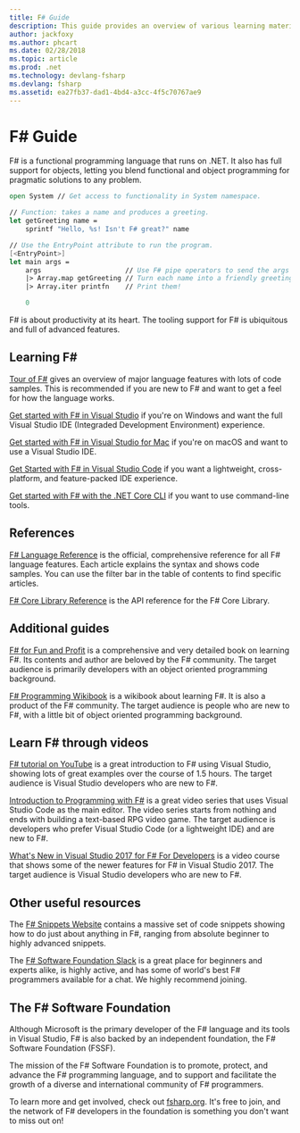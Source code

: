 ```yaml
---
title: F# Guide
description: This guide provides an overview of various learning materials for F#, a functional programming language that runs on .NET.
author: jackfoxy
ms.author: phcart
ms.date: 02/28/2018
ms.topic: article
ms.prod: .net
ms.technology: devlang-fsharp
ms.devlang: fsharp
ms.assetid: ea27fb37-dad1-4bd4-a3cc-4f5c70767ae9
---
```


# F# Guide

F# is a functional programming language that runs on .NET. It also has full support for objects, letting you blend functional and object programming for pragmatic solutions to any problem.

```fsharp
open System // Get access to functionality in System namespace.

// Function: takes a name and produces a greeting.
let getGreeting name =
    sprintf "Hello, %s! Isn't F# great?" name

// Use the EntryPoint attribute to run the program.
[<EntryPoint>]
let main args =
    args                     // Use F# pipe operators to send the args into some functions.
    |> Array.map getGreeting // Turn each name into a friendly greeting.
    |> Array.iter printfn    // Print them!

    0
```

F# is about productivity at its heart. The tooling support for F# is ubiquitous and full of advanced features.

## Learning F# #

[Tour of F#](tour.md) gives an overview of major language features with lots of code samples. This is recommended if you are new to F# and want to get a feel for how the language works.

[Get started with F# in Visual Studio](get-started/get-started-visual-studio.md) if you're on Windows and want the full Visual Studio IDE (Integraded Development Environment) experience.

[Get started with F# in Visual Studio for Mac](get-started/get-started-with-visual-studio-for-mac.md) if you're on macOS and want to use a Visual Studio IDE.

[Get Started with F# in Visual Studio Code](get-started/get-started-vscode.md) if you want a lightweight, cross-platform, and feature-packed IDE experience.

[Get started with F# with the .NET Core CLI](get-started/get-started-command-line.md) if you want to use command-line tools.

## References

[F# Language Reference](language-reference/index.md) is the official, comprehensive reference for all F# language features. Each article explains the syntax and shows code samples. You can use the filter bar in the table of contents to find specific articles.

[F# Core Library Reference](https://msdn.microsoft.com/visualfsharpdocs/conceptual/fsharp-core-library-reference) is the API reference for the F# Core Library.

## Additional guides

[F# for Fun and Profit](https://swlaschin.gitbooks.io/fsharpforfunandprofit/content/) is a comprehensive and very detailed book on learning F#. Its contents and author are beloved by the F# community. The target audience is primarily developers with an object oriented programming background.

[F# Programming Wikibook](https://en.wikibooks.org/wiki/F_Sharp_Programming) is a wikibook about learning F#. It is also a product of the F# community. The target audience is people who are new to F#, with a little bit of object oriented programming background.

## Learn F# through videos

[F# tutorial on YouTube](https://www.youtube.com/watch?v=c7eNDJN758U) is a great introduction to F# using Visual Studio, showing lots of great examples over the course of 1.5 hours. The target audience is Visual Studio developers who are new to F#.

[Introduction to Programming with F#](https://www.youtube.com/watch?v=Teak30_pXHk&list=PLEoMzSkcN8oNiJ67Hd7oRGgD1d4YBxYGC) is a great video series that uses Visual Studio Code as the main editor. The video series starts from nothing and ends with building a text-based RPG video game. The target audience is developers who prefer Visual Studio Code (or a lightweight IDE) and are new to F#.

[What's New in Visual Studio 2017 for F# For Developers](https://www.linkedin.com/learning/what-s-new-in-visual-studio-2017-for-f-sharp-for-developers) is a video course that shows some of the newer features for F# in Visual Studio 2017. The target audience is Visual Studio developers who are new to F#.

## Other useful resources

The [F# Snippets Website](http://www.fssnip.net) contains a massive set of code snippets showing how to do just about anything in F#, ranging from absolute beginner to highly advanced snippets.

The [F# Software Foundation Slack](http://fsharp.org/guides/slack/) is a great place for beginners and experts alike, is highly active, and has some of world's best F# programmers available for a chat. We highly recommend joining.

## The F# Software Foundation

Although Microsoft is the primary developer of the F# language and its tools in Visual Studio, F# is also backed by an independent foundation, the F# Software Foundation (FSSF).

The mission of the F# Software Foundation is to promote, protect, and advance the F# programming language, and to support and facilitate the growth of a diverse and international community of F# programmers.

To learn more and get involved, check out [fsharp.org](http://fsharp.org). It's free to join, and the network of F# developers in the foundation is something you don't want to miss out on!